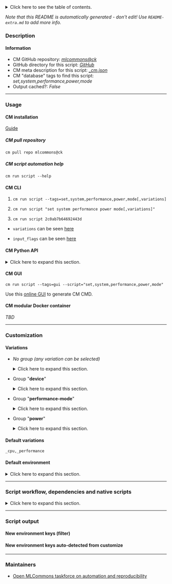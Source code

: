 <details>
<summary>Click here to see the table of contents.</summary>

* [Description](#description)
* [Information](#information)
* [Usage](#usage)
  * [ CM installation](#cm-installation)
  * [ CM script automation help](#cm-script-automation-help)
  * [ CM CLI](#cm-cli)
  * [ CM Python API](#cm-python-api)
  * [ CM GUI](#cm-gui)
  * [ CM modular Docker container](#cm-modular-docker-container)
* [Customization](#customization)
  * [ Variations](#variations)
  * [ Default environment](#default-environment)
* [Script workflow, dependencies and native scripts](#script-workflow-dependencies-and-native-scripts)
* [Script output](#script-output)
* [New environment keys (filter)](#new-environment-keys-(filter))
* [New environment keys auto-detected from customize](#new-environment-keys-auto-detected-from-customize)
* [Maintainers](#maintainers)

</details>

*Note that this README is automatically generated - don't edit! Use `README-extra.md` to add more info.*

### Description

#### Information

* CM GitHub repository: *[mlcommons@ck](https://github.com/mlcommons/ck/tree/master/cm-mlops)*
* GitHub directory for this script: *[GitHub](https://github.com/mlcommons/ck/tree/master/cm-mlops/script/set-performance-mode)*
* CM meta description for this script: *[_cm.json](_cm.json)*
* CM "database" tags to find this script: *set,system,performance,power,mode*
* Output cached?: *False*
___
### Usage

#### CM installation

[Guide](https://github.com/mlcommons/ck/blob/master/docs/installation.md)

##### CM pull repository

```cm pull repo mlcommons@ck```

##### CM script automation help

```cm run script --help```

#### CM CLI

1. `cm run script --tags=set,system,performance,power,mode[,variations] `

2. `cm run script "set system performance power mode[,variations]" `

3. `cm run script 2c0ab7b64692443d `

* `variations` can be seen [here](#variations)

* `input_flags` can be seen [here](#script-flags-mapped-to-environment)

#### CM Python API

<details>
<summary>Click here to expand this section.</summary>

```python

import cmind

r = cmind.access({'action':'run'
                  'automation':'script',
                  'tags':'set,system,performance,power,mode'
                  'out':'con',
                  ...
                  (other input keys for this script)
                  ...
                 })

if r['return']>0:
    print (r['error'])

```

</details>


#### CM GUI

```cm run script --tags=gui --script="set,system,performance,power,mode"```

Use this [online GUI](https://cKnowledge.org/cm-gui/?tags=set,system,performance,power,mode) to generate CM CMD.

#### CM modular Docker container

*TBD*

___
### Customization


#### Variations

  * *No group (any variation can be selected)*
    <details>
    <summary>Click here to expand this section.</summary>

    * `_reproducibility`
      - Environment variables:
        - *CM_SET_OS_PERFORMANCE_REPRODUCIBILITY_MODE*: `yes`
      - Workflow:

    </details>


  * Group "**device**"
    <details>
    <summary>Click here to expand this section.</summary>

    * **`_cpu`** (default)
      - Environment variables:
        - *CM_SET_PERFORMANCE_MODE_OF*: `cpu`
      - Workflow:

    </details>


  * Group "**performance-mode**"
    <details>
    <summary>Click here to expand this section.</summary>

    * **`_performance`** (default)
      - Environment variables:
        - *CM_SET_PERFORMANCE_MODE*: `performance`
      - Workflow:

    </details>


  * Group "**power**"
    <details>
    <summary>Click here to expand this section.</summary>

    * `_power`
      - Environment variables:
        - *CM_SET_PERFORMANCE_MODE*: `power`
      - Workflow:

    </details>


#### Default variations

`_cpu,_performance`
#### Default environment

<details>
<summary>Click here to expand this section.</summary>

These keys can be updated via `--env.KEY=VALUE` or `env` dictionary in `@input.json` or using script flags.


</details>

___
### Script workflow, dependencies and native scripts

<details>
<summary>Click here to expand this section.</summary>

  1. ***Read "deps" on other CM scripts from [meta](https://github.com/mlcommons/ck/tree/master/cm-mlops/script/set-performance-mode/_cm.json)***
     * detect-os
       - CM script: [detect-os](https://github.com/mlcommons/ck/tree/master/cm-mlops/script/detect-os)
     * detect-cpu
       - CM script: [detect-cpu](https://github.com/mlcommons/ck/tree/master/cm-mlops/script/detect-cpu)
  1. ***Run "preprocess" function from [customize.py](https://github.com/mlcommons/ck/tree/master/cm-mlops/script/set-performance-mode/customize.py)***
  1. Read "prehook_deps" on other CM scripts from [meta](https://github.com/mlcommons/ck/tree/master/cm-mlops/script/set-performance-mode/_cm.json)
  1. ***Run native script if exists***
     * [run-ubuntu.sh](https://github.com/mlcommons/ck/tree/master/cm-mlops/script/set-performance-mode/run-ubuntu.sh)
     * [run.bat](https://github.com/mlcommons/ck/tree/master/cm-mlops/script/set-performance-mode/run.bat)
     * [run.sh](https://github.com/mlcommons/ck/tree/master/cm-mlops/script/set-performance-mode/run.sh)
  1. Read "posthook_deps" on other CM scripts from [meta](https://github.com/mlcommons/ck/tree/master/cm-mlops/script/set-performance-mode/_cm.json)
  1. ***Run "postrocess" function from [customize.py](https://github.com/mlcommons/ck/tree/master/cm-mlops/script/set-performance-mode/customize.py)***
  1. Read "post_deps" on other CM scripts from [meta](https://github.com/mlcommons/ck/tree/master/cm-mlops/script/set-performance-mode/_cm.json)
</details>

___
### Script output
#### New environment keys (filter)

#### New environment keys auto-detected from customize

___
### Maintainers

* [Open MLCommons taskforce on automation and reproducibility](https://github.com/mlcommons/ck/blob/master/docs/taskforce.md)